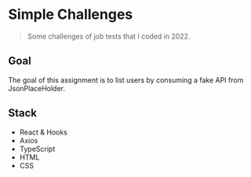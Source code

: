 # Simple Challenges

> Some challenges of job tests that I coded in 2022.

## Goal

The goal of this assignment is to list users by consuming a fake API from JsonPlaceHolder.

## Stack
- React & Hooks
- Axios
- TypeScript
- HTML
- CSS